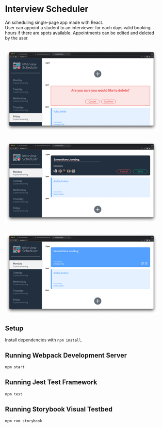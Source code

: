 # Interview Scheduler
  An scheduling single-page app made with React.  
  User can appoint a student to an interviewer for each days valid booking hours if there are spots available.
  Appointments can be edited and deleted by the user.

##
![](https://github.com/CrabAppleTree1/sked-you-laeter/blob/master/docs/1.png)
##
![](https://github.com/CrabAppleTree1/sked-you-laeter/blob/master/docs/2.png)
##
![](https://github.com/CrabAppleTree1/sked-you-laeter/blob/master/docs/3.png)

## Setup

Install dependencies with `npm install`.

## Running Webpack Development Server

```sh
npm start
```

## Running Jest Test Framework

```sh
npm test
```

## Running Storybook Visual Testbed

```sh
npm run storybook
```

